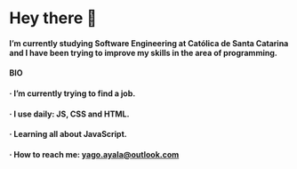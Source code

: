 # Hey there 👋

#### I’m currently studying Software Engineering at Católica de Santa Catarina and I have been trying to improve my skills in the area of programming.

#### BIO

  ####  · I’m currently trying to find a job.
  ####  · I use daily: JS, CSS and HTML.
  ####  · Learning all about JavaScript.
  ####  · How to reach me: yago.ayala@outlook.com
